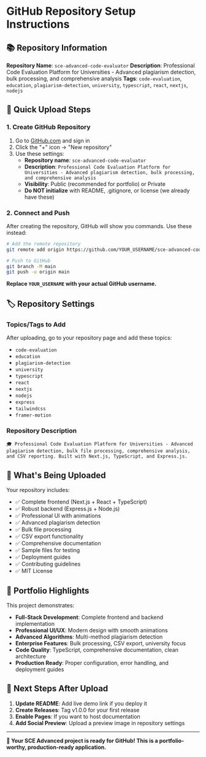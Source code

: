 # GitHub Repository Setup Instructions

## 📚 Repository Information

**Repository Name**: `sce-advanced-code-evaluator`
**Description**: Professional Code Evaluation Platform for Universities - Advanced plagiarism detection, bulk processing, and comprehensive analysis
**Tags**: `code-evaluation`, `education`, `plagiarism-detection`, `university`, `typescript`, `react`, `nextjs`, `nodejs`

## 🚀 Quick Upload Steps

### 1. Create GitHub Repository

1. Go to [GitHub.com](https://github.com) and sign in
2. Click the "+" icon → "New repository"
3. Use these settings:
   - **Repository name**: `sce-advanced-code-evaluator`
   - **Description**: `Professional Code Evaluation Platform for Universities - Advanced plagiarism detection, bulk processing, and comprehensive analysis`
   - **Visibility**: Public (recommended for portfolio) or Private
   - **Do NOT initialize** with README, .gitignore, or license (we already have these)

### 2. Connect and Push

After creating the repository, GitHub will show you commands. Use these instead:

```bash
# Add the remote repository
git remote add origin https://github.com/YOUR_USERNAME/sce-advanced-code-evaluator.git

# Push to GitHub
git branch -M main
git push -u origin main
```

**Replace `YOUR_USERNAME` with your actual GitHub username.**

## 🏷️ Repository Settings

### Topics/Tags to Add

After uploading, go to your repository page and add these topics:

- `code-evaluation`
- `education`
- `plagiarism-detection`
- `university`
- `typescript`
- `react`
- `nextjs`
- `nodejs`
- `express`
- `tailwindcss`
- `framer-motion`

### Repository Description

```
🎓 Professional Code Evaluation Platform for Universities - Advanced plagiarism detection, bulk file processing, comprehensive analysis, and CSV reporting. Built with Next.js, TypeScript, and Express.js.
```

## 📁 What's Being Uploaded

Your repository includes:

- ✅ Complete frontend (Next.js + React + TypeScript)
- ✅ Robust backend (Express.js + Node.js)
- ✅ Professional UI with animations
- ✅ Advanced plagiarism detection
- ✅ Bulk file processing
- ✅ CSV export functionality
- ✅ Comprehensive documentation
- ✅ Sample files for testing
- ✅ Deployment guides
- ✅ Contributing guidelines
- ✅ MIT License

## 🌟 Portfolio Highlights

This project demonstrates:

- **Full-Stack Development**: Complete frontend and backend implementation
- **Professional UI/UX**: Modern design with smooth animations
- **Advanced Algorithms**: Multi-method plagiarism detection
- **Enterprise Features**: Bulk processing, CSV export, university focus
- **Code Quality**: TypeScript, comprehensive documentation, clean architecture
- **Production Ready**: Proper configuration, error handling, and deployment guides

## 🔗 Next Steps After Upload

1. **Update README**: Add live demo link if you deploy it
2. **Create Releases**: Tag v1.0.0 for your first release
3. **Enable Pages**: If you want to host documentation
4. **Add Social Preview**: Upload a preview image in repository settings

---

**🎉 Your SCE Advanced project is ready for GitHub! This is a portfolio-worthy, production-ready application.**
